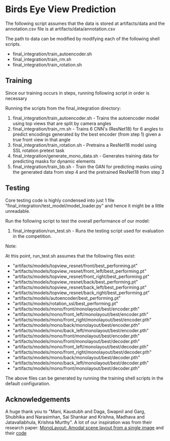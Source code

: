 # Birds Eye View Prediction

The following script assumes that the data is stored at artifacts/data and the annotation.csv file is at artifacts/data/annotation.csv

The path to data can be modified by modifying each of the following shell scripts.

- final_integration/train_autoencoder.sh
- final_integration/train_rm.sh
- final_integration/train_rotation.sh

## Training

Since our training occurs in steps, running following script in order is necessary

Running the scripts from the final_integration directory:
1. final_integration/train_autoencoder.sh - Trains the autoencoder model using top views that are split by camera angles
2. final_integration/train_rm.sh - Trains 6 CNN's (ResNet18) for 6 angles to predict encodings generated by the best encoder (from step 1) given a true front view in that angle
3. final_integration/train_rotation.sh  - Pretrains a ResNet18 model using SSL rotation pretext task
4. final_integration/generate_mono_data.sh - Generates training data for predicting masks for dynamic elements
5. final_integration/train_bb.sh - Train the GAN for predicting masks using the generated data from step 4 and the pretrained ResNet18 from step 3

## Testing

Core testing code is highly condensed into just 1 file "final_integration/test_model/model_loader.py" and hence it might be a little unreadable.

Run the following script to test the overall performance of our model:
1. final_integration/run_test.sh - Runs the testing script used for evaluation in the competition.

Note:

At this point, run_test.sh assumes that the following files exist:
* "artifacts/models/topview_resnet/front/best_performing.pt"
* "artifacts/models/topview_resnet/front_left/best_performing.pt"
* "artifacts/models/topview_resnet/front_right/best_performing.pt"
* "artifacts/models/topview_resnet/back/best_performing.pt"
* "artifacts/models/topview_resnet/back_left/best_performing.pt"
* "artifacts/models/topview_resnet/back_right/best_performing.pt"
* "artifacts/models/autoencoder/best_performing.pt"
* "artifacts/models/rotation_ssl/best_performing.pt"
* "artifacts/models/mono/front/monolayout/best/encoder.pth"
* "artifacts/models/mono/front_left/monolayout/best/encoder.pth"
* "artifacts/models/mono/front_right/monolayout/best/encoder.pth"
* "artifacts/models/mono/back/monolayout/best/encoder.pth"
* "artifacts/models/mono/back_left/monolayout/best/encoder.pth"
* "artifacts/models/mono/front/monolayout/best/encoder.pth"
* "artifacts/models/mono/front/monolayout/best/decoder.pth"
* "artifacts/models/mono/front_left/monolayout/best/decoder.pth"
* "artifacts/models/mono/front_right/monolayout/best/decoder.pth"
* "artifacts/models/mono/back/monolayout/best/decoder.pth"
* "artifacts/models/mono/back_left/monolayout/best/decoder.pth"
* "artifacts/models/mono/front/monolayout/best/decoder.pth"

The  above files can be generated by running the training shell scripts in the default configuration.

## Acknowledgements

A huge thank you to "Mani, Kaustubh and Daga, Swapnil and Garg, Shubhika and Narasimhan, Sai Shankar and Krishna, Madhava and Jatavallabhula, Krishna Murthy". A lot of our inspiration was from their research paper: [MonoLayout: Amodal scene layout from a single image](https://arxiv.org/pdf/2002.08394.pdf) and their [code](https://github.com/hbutsuak95/monolayout)